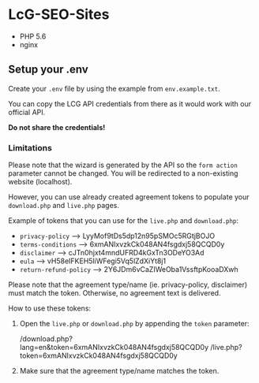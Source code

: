 # LcG-SEO-Sites

* PHP 5.6
* nginx

## Setup your .env

Create your `.env` file by using the example from `env.example.txt`.

You can copy the LCG API credentials from there as it would work with our official API.

**Do not share the credentials!**

### Limitations

Please note that the wizard is generated by the API so the `form action` parameter cannot be changed. You will be redirected to a non-existing website (localhost).

However, you can use already created agreement tokens to populate your `download.php` and `live.php` pages.

Example of tokens that you can use for the `live.php` and `download.php`:

- `privacy-policy` --> LyyMof9tDs5dp12n95pSMOc5RGtjBOJO
- `terms-conditions` --> 6xmANIxvzkCk048AN4fsgdxj58QCQD0y
- `disclaimer` --> cJTn0hjxt4mndUFRD4kGxTn3ODeYO3Ad
- `eula` --> vH58eIFKEH5liWFegi5Vq5lZdXiYt8j1
- `return-refund-policy` --> 2Y6JDm6vCaZIWeOba1VssftpKooaDXwh

Please note that the agreement type/name (ie. privacy-policy, disclaimer) must match the token. Otherwise, no agreement text is delivered.

How to use these tokens:

1. Open the `live.php` or `download.php` by appending the `token` parameter:

     /download.php?lang=en&token=6xmANIxvzkCk048AN4fsgdxj58QCQD0y
     /live.php?token=6xmANIxvzkCk048AN4fsgdxj58QCQD0y
     
2. Make sure that the agreement type/name matches the token.